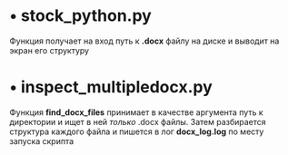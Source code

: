 # •	stock_python.py 
Функция получает на вход путь к **.docx** файлу на диске и выводит на экран его структуру  
 

# •	inspect_multipledocx.py
Функция **find_docx_files** принимает в качестве аргумента путь к директории и ищет в ней _только_ .docx файлы.
Затем разбирается структура каждого файла и пишется в лог **docx_log.log** по месту запуска скрипта
